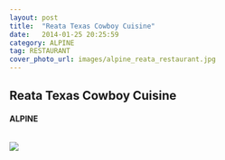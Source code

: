 ```yaml
---
layout: post
title:  "Reata Texas Cowboy Cuisine"
date:   2014-01-25 20:25:59
category: ALPINE
tag: RESTAURANT
cover_photo_url: images/alpine_reata_restaurant.jpg
---
```


<div class="section-title">
  <h2>Reata Texas Cowboy Cuisine</h2>
    <h4>ALPINE</h4>
    <div class="divider-border"></div>
</div> 
<div class="column small-6">
    <p>
    </p>
<div class="column small-6">
    <img src="{{ "images/alpine_reata_restaurant.jpg" | prepend: site.baseurl }}">
</div>